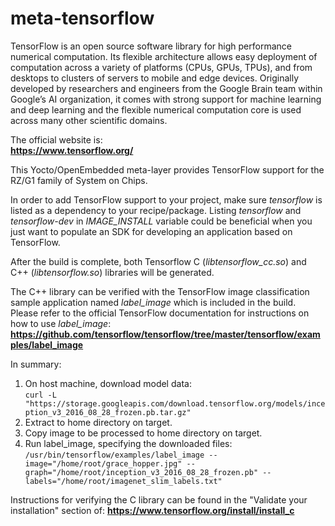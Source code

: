 # meta-tensorflow

TensorFlow is an open source software library for high performance numerical
computation. Its flexible architecture allows easy deployment of computation
across a variety of platforms (CPUs, GPUs, TPUs), and from desktops to clusters
of servers to mobile and edge devices. Originally developed by researchers and
engineers from the Google Brain team within Google’s AI organization, it comes
with strong support for machine learning and deep learning and the flexible
numerical computation core is used across many other scientific domains.


The official website is:  
**https://www.tensorflow.org/**


This Yocto/OpenEmbedded meta-layer provides TensorFlow support for the RZ/G1
family of System on Chips.


In order to add TensorFlow support to your project, make sure *tensorflow* is
listed as a dependency to your recipe/package.
Listing *tensorflow* and *tensorflow-dev* in *IMAGE\_INSTALL* variable could be
beneficial when you just want to populate an SDK for developing an application
based on TensorFlow.


After the build is complete, both Tensorflow C (*libtensorflow_cc.so*) and C++
(*libtensorflow.so*) libraries will be generated.

The C++ library can be verified with the TensorFlow image classification sample
application named *label_image* which is included in the build. Please refer to
the official TensorFlow documentation for instructions on how to use
*label_image*:  
**https://github.com/tensorflow/tensorflow/tree/master/tensorflow/examples/label_image**


In summary:  
1. On host machine, download model data:  
`curl -L "https://storage.googleapis.com/download.tensorflow.org/models/inception_v3_2016_08_28_frozen.pb.tar.gz"`  
2. Extract to home directory on target.  
3. Copy image to be processed to home directory on target.  
4. Run label_image, specifying the downloaded files:  
`/usr/bin/tensorflow/examples/label_image --image="/home/root/grace_hopper.jpg" --graph="/home/root/inception_v3_2016_08_28_frozen.pb" --labels="/home/root/imagenet_slim_labels.txt"`


Instructions for verifying the C library can be found in the "Validate your
installation" section of:
**https://www.tensorflow.org/install/install_c**
